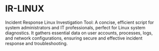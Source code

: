 # IR-LINUX
Incident Response Linux Investigation Tool: A concise, efficient script for system administrators and IT professionals, perfect for Linux system diagnostics. It gathers essential data on user accounts, processes, logs, and network configurations, ensuring secure and effective incident response and troubleshooting.
